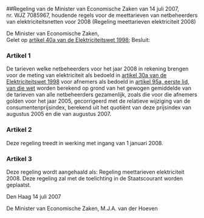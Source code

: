 <meta http-equiv='Content-Type' content='text/html; charset=utf-8' />

##Regeling van de Minister van Economische Zaken van 14 juli 2007, nr. WJZ 7085967, houdende regels voor de meettarieven van netbeheerders van elektriciteitsnetten voor 2008 (Regeling meettarieven elektriciteit 2008)

De Minister van Economische Zaken,  
Gelet op [artikel 40a van de Elektriciteitswet 1998](../../../../../../wet/elektriciteitswet/1998/BWBR0009755/README.md);
Besluit:    

### Artikel  1  

De tarieven welke netbeheerders voor het jaar 2008 in rekening brengen voor de meting van elektriciteit als bedoeld in [artikel 30a van de Elektriciteitswet 1998](../../../../../../wet/elektriciteitswet/1998/BWBR0009755/README.md) voor afnemers als bedoeld in [artikel 95a, eerste lid, van die wet](../../../../../../wet/elektriciteitswet/1998/BWBR0009755/README.md) worden berekend op grond van het gewogen gemiddelde van de tarieven van alle netbeheerders gezamenlijk, zoals die voor die afnemers golden voor het jaar 2005, gecorrigeerd met de relatieve wijziging van de consumentenprijsindex, berekend uit het quotiënt van deze prijsindex van augustus 2005 en die van augustus 2007. 

### Artikel  2  

Deze regeling treedt in werking met ingang van 1 januari 2008. 

### Artikel  3  

Deze regeling wordt aangehaald als: Regeling meettarieven elektriciteit 2008. 
Deze regeling zal met de toelichting in de Staatscourant worden geplaatst.   

Den Haag 
14 juli 2007   

De 
Minister van Economische Zaken, 
M.J.A. van der Hoeven     
